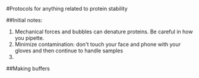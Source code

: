 #Protocols for anything related to protein stability

##Initial notes:
1) Mechanical forces and bubbles can denature proteins. Be careful in how you pipette. 
2) Minimize contamination: don't touch your face and phone with your gloves and then continue to handle samples
3) 


##Making buffers
